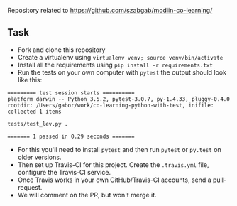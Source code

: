 
Repository related to https://github.com/szabgab/modiin-co-learning/




## Task

* Fork and clone this repository
* Create a virtualenv using `virtualenv venv; source venv/bin/activate`
* Install all the requirements using `pip install -r requirements.txt`
* Run the tests on your own computer with `pytest` the output should look like this:

```
========= test session starts ==========
platform darwin -- Python 3.5.2, pytest-3.0.7, py-1.4.33, pluggy-0.4.0
rootdir: /Users/gabor/work/co-learning-python-with-test, inifile:
collected 1 items

tests/test_lev.py .

======= 1 passed in 0.29 seconds =======
```

* For this you'll need to install `pytest` and then run `pytest` or `py.test` on older versions.
* Then set up Travis-CI for this project. Create the `.travis.yml` file, configure the Travis-CI service.
* Once Travis works in your own GitHub/Travis-CI accounts, send a pull-request.
* We will comment on the PR, but won't merge it.

